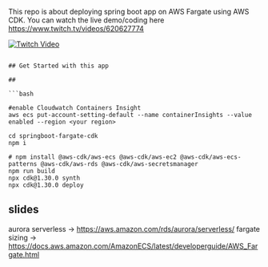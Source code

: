 
This repo is about deploying spring boot app on AWS Fargate using AWS CDK.
You can watch the live demo/coding here
https://www.twitch.tv/videos/620627774

[![Twitch Video](https://raw.githubusercontent.com/enghwa/springboot-fargate-cdk/master/DevAx%20Connect%20-%20AWS%20Fargate%20Deploying%20Java%20Springboot%20Apps%20on%20Serverless%20Containers2.png)](https://player.twitch.tv/?autoplay=false&video=v620627774)


```

## Get Started with this app

##

```bash

#enable Cloudwatch Containers Insight
aws ecs put-account-setting-default --name containerInsights --value enabled --region <your region>

cd springboot-fargate-cdk
npm i

# npm install @aws-cdk/aws-ecs @aws-cdk/aws-ec2 @aws-cdk/aws-ecs-patterns @aws-cdk/aws-rds @aws-cdk/aws-secretsmanager
npm run build
npx cdk@1.30.0 synth
npx cdk@1.30.0 deploy 

```

## slides
aurora serverless -> https://aws.amazon.com/rds/aurora/serverless/
fargate sizing -> https://docs.aws.amazon.com/AmazonECS/latest/developerguide/AWS_Fargate.html
